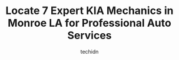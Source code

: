 ---
layout: ampstory
image: https://images.unsplash.com/photo-1577696467903-bee9f5ee9fe9?ixlib=rb-4.0.3&ixid=MnwxMjA3fDB8MHxwaG90by1wYWdlfHx8fGVufDB8fHx8&auto=format&fit=crop&w=640&h=853&q=80
author: techidn
featured: false
description: Entrust your vehicle to the 7 best KIA Mechanic in Monroe LA, USA and experience the difference they can make. With their extensive knowledge, state-of-the-art facilities, and commitment to 
title: Locate 7 Expert KIA Mechanics in Monroe LA for Professional Auto Services
cover:
   title: Locate 7 Expert KIA Mechanics in Monroe LA for Professional Auto Services
   subtitle: Rickpate
   background: https://images.unsplash.com/photo-1577696467903-bee9f5ee9fe9?ixlib=rb-4.0.3&ixid=MnwxMjA3fDB8MHxwaG90by1wYWdlfHx8fGVufDB8fHx8&auto=format&fit=crop&w=640&h=853&q=80

pages: 
 - layout: thirds
   top: <h1>#1 Frank Nettles Automotive</h1>
   bottom: "<p>Frank, Z & Zack have been the guys that have helped us through the years.  They have always been fair and go the extra mile!  The service they give is A1 Top Notch and we</p>"
   background: https://www.knot35.com/toplist/wp-content/uploads/2023/06/best-kia-mechanic-1-in-monroe-la-1685834026.jpeg
   backgroundblur: true
 - layout: thirds
   top: <h1>#2 Eazy Does It Auto Care Center</h1>
   bottom: "<p>675 Kansas Ln, Monroe, LA 71203, United States</p>"
   background: https://www.knot35.com/toplist/wp-content/uploads/2023/06/best-kia-mechanic-2-in-monroe-la-1685834027.png
   cta:
      link: https://www.knot35.com/toplist/locate-7-expert-kia-mechanics-in-monroe-la-for-professional-auto-services/
      text: Locate 7 Expert KIA Mechanics in Monroe LA for Professional Auto Services
 - layout: thirds
   top: <h1>#3 Japanese Automotive/Monroe</h1>
   bottom: "<p>3101 Breard St, Monroe, LA 71201, United States</p>"
   background: https://www.knot35.com/toplist/wp-content/uploads/2023/06/best-kia-mechanic-3-in-monroe-la-1685834027.jpeg
   cta:
      link: https://www.knot35.com/toplist/locate-7-expert-kia-mechanics-in-monroe-la-for-professional-auto-services/
      text: Locate 7 Expert KIA Mechanics in Monroe LA for Professional Auto Services
 - layout: thirds
   top: <h1>#4 Campus Auto</h1>
   bottom: "<p>3510 Desiard Street, Monroe, LA 71203, United States</p>"
   background: https://images.unsplash.com/photo-1462556791646-c201b8241a94?ixlib=rb-4.0.3&ixid=MnwxMjA3fDB8MHxwaG90by1wYWdlfHx8fGVufDB8fHx8&auto=format&fit=crop&w=640&h=853&q=80
   cta:
      link: https://www.knot35.com/toplist/locate-7-expert-kia-mechanics-in-monroe-la-for-professional-auto-services/
      text: Locate 7 Expert KIA Mechanics in Monroe LA for Professional Auto Services
 - layout: thirds
   top: <h1>#5 McJunkins Automotive</h1>
   bottom: "<p>3103 Breard St, Monroe, LA 71201, United States</p>"
   background: https://images.unsplash.com/photo-1608501821300-4f99e58bba77?ixlib=rb-4.0.3&ixid=MnwxMjA3fDB8MHxwaG90by1wYWdlfHx8fGVufDB8fHx8&auto=format&fit=crop&w=640&h=853&q=80
   cta:
      link: https://www.knot35.com/toplist/locate-7-expert-kia-mechanics-in-monroe-la-for-professional-auto-services/
      text: Locate 7 Expert KIA Mechanics in Monroe LA for Professional Auto Services
 - layout: thirds
   top: <h1>#6 Tracys Northside Automotive</h1>
   bottom: "<p>907 N 29th St, Monroe, LA 71201, United States</p>"
   background: https://images.unsplash.com/photo-1608411404720-c8f0417bcdba?ixlib=rb-4.0.3&ixid=MnwxMjA3fDB8MHxwaG90by1wYWdlfHx8fGVufDB8fHx8&auto=format&fit=crop&w=640&h=853&q=80
   cta:
      link: https://www.knot35.com/toplist/locate-7-expert-kia-mechanics-in-monroe-la-for-professional-auto-services/
      text: Locate 7 Expert KIA Mechanics in Monroe LA for Professional Auto Services
 - layout: thirds
   top: <h1>#7 Warrens Auto Repair, L.L.C.</h1>
   bottom: "<p>7855 Desiard Street, Monroe, LA 71203, United States</p>"
   background: https://images.unsplash.com/photo-1533998839656-76f5e4b2bccb?ixlib=rb-4.0.3&ixid=MnwxMjA3fDB8MHxwaG90by1wYWdlfHx8fGVufDB8fHx8&auto=format&fit=crop&w=640&h=853&q=80
   cta:
      link: https://www.knot35.com/toplist/locate-7-expert-kia-mechanics-in-monroe-la-for-professional-auto-services/
      text: Locate 7 Expert KIA Mechanics in Monroe LA for Professional Auto Services
 - layout: thirds
   middle: Continue reading...
   background: https://plus.unsplash.com/premium_photo-1664640458616-3c74f8cb4589?ixlib=rb-4.0.3&ixid=MnwxMjA3fDB8MHxwaG90by1wYWdlfHx8fGVufDB8fHx8&auto=format&fit=crop&w=640&h=853&q=80
   cta:
      link: https://www.knot35.com/toplist/locate-7-expert-kia-mechanics-in-monroe-la-for-professional-auto-services/
      text: Locate 7 Expert KIA Mechanics in Monroe LA for Professional Auto Services
      
---